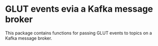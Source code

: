 GLUT events evia a Kafka message broker
=======================================


This package contains functions for passing GLUT events to topics on a Kafka message broker.
